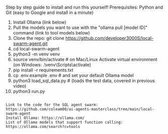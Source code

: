 Step by step guide to install and run this yourself! 
Prerequisites: Python and Git (easy to Google and install in a minute) 
1. Install Ollama (link below) 
2. Pull the models you want to use with the "ollama pull [model ID]" command (link to tool models below) 
3. Clone the repo: git clone https://github.com/developer3000S/local-swarm-agent.git
4. cd local-swarm-agent
5. python3 -m venv venv 
6. source venv/bin/activate # on Mac/Linux Activate virtual environment (on Windows: .\venv\Scripts\activate)
7. pip install -r requirements.txt
8. cp .env.example .env # and set your default Ollama model 
9. python3 load_sql_data.py # (loads the test data, covered in previous video) 
10. python3 run.py

~~~~~~~~~~~~~~~~~~~~~~~~~~~~~~~~~~~~~~ 

Link to the code for the SQL agent swarm: https://github.com/coleam00/ai-agents-masterclass/tree/main/local-swarm-agent
Install Ollama: https://ollama.com/ 
List of Ollama models that support function calling: https://ollama.com/search?c=tools 

~~~~~~~~~~~~~~~~~~~~~~~~~~~~~~~~~~~~~~ 
